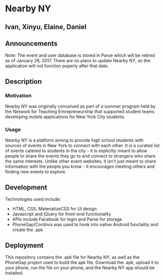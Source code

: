 # Nearby NY
## Ivan, Xinyu, Elaine, Daniel

## Announcements
Note: The event and user database is stored in Parse which will be retired as of January 28, 2017. There are no plans to update Nearby NY, so the application will not function poperly after that date.

## Description
### Motivation
Nearby NY was originally conceived as part of a summer program held by the Network for Teaching Entrepreneurship that supported student teams developing mobile applications for New York City students.
### Usage
Nearby NY is a platform aiming to provide high school students with sources of events in New York to connect with each other. It is a curated list of events catered to students in the city - it is explicitly meant to allow people to share the events they go to and connect to strangers who share the same interests. Unlike other event websites, it isn't just meant to share information with the people you know - it encourages meeting others and finding new events to explore.

## Development
Technologies used include:
- HTML, CSS, MaterializeCSS for UI design
- Javascript and jQuery for front-end functionality
- APIs include Facebook for login and Parse for storage
- PhoneGap/Cordova was used to hook into native Android functality and create the .apk

## Deployment
This repository contains the .apk file for Nearby NY, as well as the PhoneGap project used to build the apk file. Download the .apk, upload it to your phone, run the file on your phone, and the Nearby NY app should be installed.
